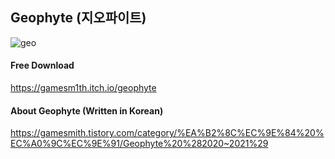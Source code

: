 ## **Geophyte (지오파이트)**

![geo](https://user-images.githubusercontent.com/63915665/157380404-33ca7c07-77e8-4033-8767-82e5c5d08a0c.gif)


#### Free Download
https://gamesm1th.itch.io/geophyte

#### About Geophyte (Written in Korean)
https://gamesmith.tistory.com/category/%EA%B2%8C%EC%9E%84%20%EC%A0%9C%EC%9E%91/Geophyte%20%282020~2021%29
